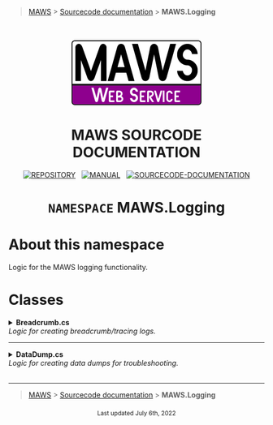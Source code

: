 > [MAWS][1] &gt; [Sourcecode documentation][2] &gt; **MAWS.Logging**

<br>
<br>
<div align="center">
  <img src="../../.github/Logos/maws-logo-web-service-512x256.png" alt="MAWSC logo" width="256">
  <h1> 
    MAWS SOURCODE DOCUMENTATION
  </h1>

  [![REPOSITORY](https://img.shields.io/badge/REPOSITORY-550055?style=for-the-badge)][1]&nbsp;&nbsp;&nbsp;[![MANUAL](https://img.shields.io/badge/MANUAL-550055?style=for-the-badge)][3]&nbsp;&nbsp;&nbsp;[![SOURCECODE-DOCUMENTATION](https://img.shields.io/badge/SOURCECODE%20DOCUMENTATION-8e008e?style=for-the-badge)][2]

</div>

<div align="center">

# **`NAMESPACE`** MAWS.Logging

</div>

# About this namespace

Logic for the MAWS logging functionality.

# Classes

<details>
<summary>
  <b>Breadcrumb.cs</b><br>
  <i>Logic for creating breadcrumb/tracing logs.</i>
</summary>

***

### `Trace()`

Create an data dump logfile.

#### Operation

1. Create a data dump message.
2. Verify the "C:/MAWS/Datadump/" directory exists.
3. Write the data dump message to a local file.

#### Notes

* This method is only used for debugging, and should not be used in production.
* You can use this functionality anywhere by placing the line `Logging.DataDump.WriteDump();` where you want the data dump to take place.
* **\[2]** This is a failsafe to make sure that the "C:/MAWS/Datadump/" exists prior to writing to it.
* **\[3]** The logfile is always written to "C:/MAWS/Datadump/"

</details>

***

<details>
<summary>
  <b>DataDump.cs</b><br>
  <i>Logic for creating data dumps for troubleshooting.</i>
</summary>

***

### `DataDump()`

Create an data dump logfile.

#### Operation

1. Create a data dump message.
2. Verify the "C:/MAWS/Datadump/" directory exists.
3. Write the data dump message to a local file.

#### Notes

* This method is only used for debugging, and should not be used in production.
* You can use this functionality anywhere by placing the line `Logging.DataDump.WriteDump();` where you want the data dump to take place.
* **\[2]** This is a failsafe to make sure that the "C:/MAWS/Datadump/" exists prior to writing to it.
* **\[3]** The logfile is always written to "C:/MAWS/Datadump/"

</details>

<br>

***

> [MAWS][1] &gt; [Sourcecode documentation][2] &gt; **MAWS.Logging**

[1]: https://github.com/spectrum-health-systems/MAWS
[2]: ../Sourcecode/MAWS-Sourcecode.md
[3]: ../Manual/MAWS-Manual.md
[4]: ../Sourcecode/MAWS-Sourcecode.md#standard-casingtrimming-of-values

<div align="center">
  <sub>
    Last updated July 6th, 2022
  </sub>
<br>